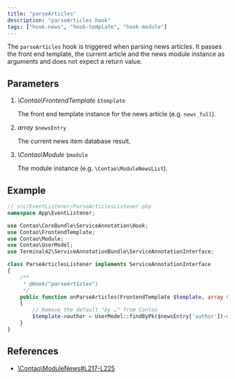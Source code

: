 ```yaml
---
title: "parseArticles"
description: "parseArticles hook"
tags: ["hook-news", "hook-template", "hook-module"]
---
```



The `parseArticles` hook is triggered when parsing news articles. It passes the
front end template, the current article and the news module instance as arguments
and does not expect a return value.


## Parameters

1. *\Contao\FrontendTemplate* `$template`

    The front end template instance for the news article (e.g. `news_full`).

2. *array* `$newsEntry`

    The current news item database result.

3. *\Contao\Module* `$module`

    The module instance (e.g. `\Contao\ModuleNewsList`).


## Example

```php
// src/EventListener/ParseArticlesListener.php
namespace App\EventListener;

use Contao\CoreBundle\ServiceAnnotation\Hook;
use Contao\FrontendTemplate;
use Contao\Module;
use Contao\UserModel;
use Terminal42\ServiceAnnotationBundle\ServiceAnnotationInterface;

class ParseArticlesListener implements ServiceAnnotationInterface
{
    /**
     * @Hook("parseArticles")
     */
    public function onParseArticles(FrontendTemplate $template, array $newsEntry, Module $module): void
    {
        // Remove the default "by …" from Contao
        $template->author = UserModel::findByPk($newsEntry['author'])->name;
    }
}
```


## References

* [\Contao\ModuleNews#L217-L225](https://github.com/contao/contao/blob/4.7.6/news-bundle/src/Resources/contao/modules/ModuleNews.php#L217-L225)

